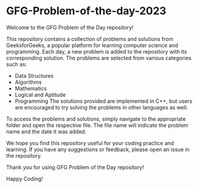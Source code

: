 # GFG-Problem-of-the-day-2023


Welcome to the GFG Problem of the Day repository!

This repository contains a collection of problems and solutions from GeeksforGeeks, a popular platform for learning computer science and programming. Each day, a new problem is added to the repository with its corresponding solution. The problems are selected from various categories such as:

* Data Structures
* Algorithms
* Mathematics
* Logical and Aptitude
* Programming
The solutions provided are implemented in C++, but users are encouraged to try solving the problems in other languages as well.

To access the problems and solutions, simply navigate to the appropriate folder and open the respective file. The file name will indicate the problem name and the date it was added.

We hope you find this repository useful for your coding practice and learning. If you have any suggestions or feedback, please open an issue in the repository.

Thank you for using GFG Problem of the Day repository!



Happy Coding!
